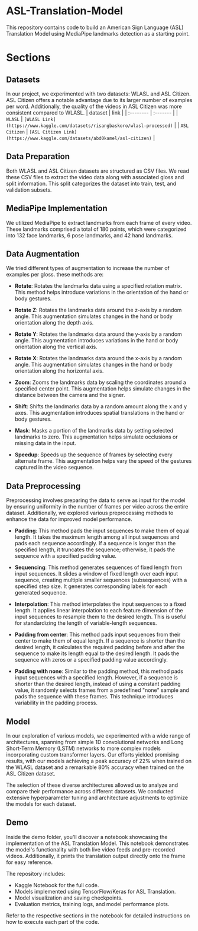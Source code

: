 # ASL-Translation-Model

This repository contains code to build an American Sign Language (ASL) Translation Model using MediaPipe landmarks detection as a starting point.

# Sections

## Datasets
In our project, we experimented with two datasets: WLASL and ASL Citizen. ASL Citizen offers a notable advantage due to its larger number of examples per word. Additionally, the quality of the videos in ASL Citizen was more consistent compared to WLASL.
| dataset | link     |
| :-------- | :------- |
| `WLASL` | `[WLASL Link](https://www.kaggle.com/datasets/risangbaskoro/wlasl-processed)` |
| `ASL Citizen` | `[ASL Citizen Link](https://www.kaggle.com/datasets/abd0kamel/asl-citizen)` |

## Data Preparation
Both WLASL and ASL Citizen datasets are structured as CSV files. We read these CSV files to extract the video data along with associated gloss and split information. This split categorizes the dataset into train, test, and validation subsets.
## MediaPipe Implementation
We utilized MediaPipe to extract landmarks from each frame of every video. These landmarks comprised a total of 180 points, which were categorized into 132 face landmarks, 6 pose landmarks, and 42 hand landmarks.
## Data Augmentation
We tried different types of augmentation to increase the number of examples per gloss. these methods are:
- **Rotate**: Rotates the landmarks data using a specified rotation matrix. This method helps introduce variations in the orientation of the hand or body gestures.

- **Rotate Z**: Rotates the landmarks data around the z-axis by a random angle. This augmentation simulates changes in the hand or body orientation along the depth axis.

- **Rotate Y**: Rotates the landmarks data around the y-axis by a random angle. This augmentation introduces variations in the hand or body orientation along the vertical axis.

- **Rotate X**: Rotates the landmarks data around the x-axis by a random angle. This augmentation simulates changes in the hand or body orientation along the horizontal axis.

- **Zoom**: Zooms the landmarks data by scaling the coordinates around a specified center point. This augmentation helps simulate changes in the distance between the camera and the signer.

- **Shift**: Shifts the landmarks data by a random amount along the x and y axes. This augmentation introduces spatial translations in the hand or body gestures.

- **Mask**: Masks a portion of the landmarks data by setting selected landmarks to zero. This augmentation helps simulate occlusions or missing data in the input.

- **Speedup**: Speeds up the sequence of frames by selecting every alternate frame. This augmentation helps vary the speed of the gestures captured in the video sequence.
## Data Preprocessing
Preprocessing involves preparing the data to serve as input for the model by ensuring uniformity in the number of frames per video across the entire dataset. Additionally, we explored various preprocessing methods to enhance the data for improved model performance.
- **Padding**: This method pads the input sequences to make them of equal length. It takes the maximum length among all input sequences and pads each sequence accordingly. If a sequence is longer than the specified length, it truncates the sequence; otherwise, it pads the sequence with a specified padding value.

- **Sequencing**: This method generates sequences of fixed length from input sequences. It slides a window of fixed length over each input sequence, creating multiple smaller sequences (subsequences) with a specified step size. It generates corresponding labels for each generated sequence.

- **Interpolation**: This method interpolates the input sequences to a fixed length. It applies linear interpolation to each feature dimension of the input sequences to resample them to the desired length. This is useful for standardizing the length of variable-length sequences.

- **Padding from center**: This method pads input sequences from their center to make them of equal length. If a sequence is shorter than the desired length, it calculates the required padding before and after the sequence to make its length equal to the desired length. It pads the sequence with zeros or a specified padding value accordingly.

- **Padding with none**: Similar to the padding method, this method pads input sequences with a specified length. However, if a sequence is shorter than the desired length, instead of using a constant padding value, it randomly selects frames from a predefined "none" sample and pads the sequence with these frames. This technique introduces variability in the padding process.
## Model
In our exploration of various models, we experimented with a wide range of architectures, spanning from simple 1D convolutional networks and Long Short-Term Memory (LSTM) networks to more complex models incorporating custom transformer layers. Our efforts yielded promising results, with our models achieving a peak accuracy of 22% when trained on the WLASL dataset and a remarkable 80% accuracy when trained on the ASL Citizen dataset.

The selection of these diverse architectures allowed us to analyze and compare their performance across different datasets. We conducted extensive hyperparameter tuning and architecture adjustments to optimize the models for each dataset.
## Demo
Inside the demo folder, you'll discover a notebook showcasing the implementation of the ASL Translation Model. This notebook demonstrates the model's functionality with both live video feeds and pre-recorded videos. Additionally, it prints the translation output directly onto the frame for easy reference.



The repository includes:

- Kaggle Notebook for the full code.
- Models implemented using TensorFlow/Keras for ASL Translation.
- Model visualization and saving checkpoints.
- Evaluation metrics, training logs, and model performance plots.

Refer to the respective sections in the notebook for detailed instructions on how to execute each part of the code.

